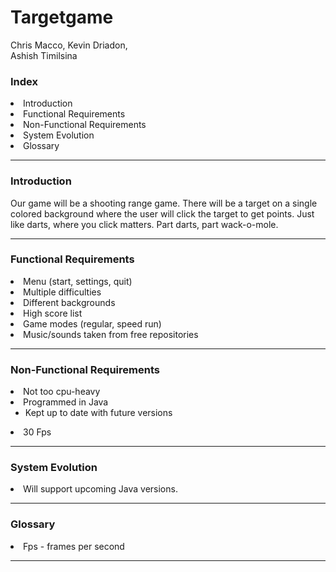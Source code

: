 Targetgame
==========

Chris Macco, 
Kevin Driadon,  
Ashish Timilsina

<html>
<body>
<h3><b>Index</b></h3>
<li>Introduction
<li>Functional Requirements
<li>Non-Functional Requirements
<li>System Evolution
<li>Glossary
<hr>
<h3><b>Introduction</b></h3>
Our game will be a shooting range game. There will be a target on a single colored background where the user will click the target to get points. Just like darts, where you click matters. Part darts, part wack-o-mole. 
<hr>
<h3><b>Functional Requirements</b></h3>
<li>Menu (start, settings, quit)
<li>Multiple difficulties
<li>Different backgrounds
<li>High score list
<li>Game modes (regular, speed run)
<li>Music/sounds taken from free repositories 
<hr>
<h3><b>Non-Functional Requirements</b></h3>
<li>Not too cpu-heavy
<li>Programmed in Java
<ul>
<li>Kept up to date with future versions
</ul>
<li>30 Fps
<hr>
<h3><b>System Evolution</b></h3>
<li>Will support upcoming Java versions.
<hr>
<h3><b>Glossary</b></h3>
<li>Fps - frames per second
<hr>
</body>
</html>
